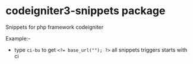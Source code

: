 # codeigniter3-snippets package

Snippets for php framework codeigniter

Example:-
*  type `ci-bu` to get `<?= base_url(""); ?>`
all snippets triggers starts with ci
